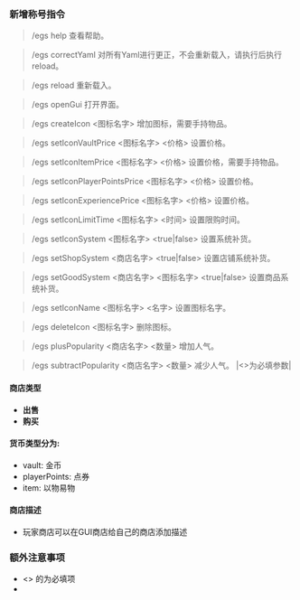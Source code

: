 ### 新增称号指令

> /egs help        查看帮助。

> /egs correctYaml        对所有Yaml进行更正，不会重新载入，请执行后执行reload。

> /egs reload        重新载入。

> /egs openGui        打开界面。

> /egs createIcon <图标名字>        增加图标，需要手持物品。

> /egs setIconVaultPrice <图标名字> <价格>        设置价格。

> /egs setIconItemPrice <图标名字> <价格>        设置价格，需要手持物品。

> /egs setIconPlayerPointsPrice <图标名字> <价格>        设置价格。

> /egs setIconExperiencePrice <图标名字> <价格>        设置价格。

> /egs setIconLimitTime <图标名字> <时间>        设置限购时间。

> /egs setIconSystem <图标名字> <true|false>        设置系统补货。

> /egs setShopSystem <商店名字> <true|false>        设置店铺系统补货。

> /egs setGoodSystem <商店名字> <图标名字> <true|false>        设置商品系统补货。

> /egs setIconName <图标名字> <名字>        设置图标名字。

> /egs deleteIcon <图标名字>        删除图标。

> /egs plusPopularity <商店名字> <数量>        增加人气。

> /egs subtractPopularity <商店名字> <数量>        减少人气。
|<>为必填参数|
#### 商店类型
* **出售**
* **购买**
#### 货币类型分为:
* vault: 金币 
* playerPoints: 点券 
* item: 以物易物

#### 商店描述
* 玩家商店可以在GUI商店给自己的商店添加描述

### 额外注意事项
* <> 的为必填项 
* 

